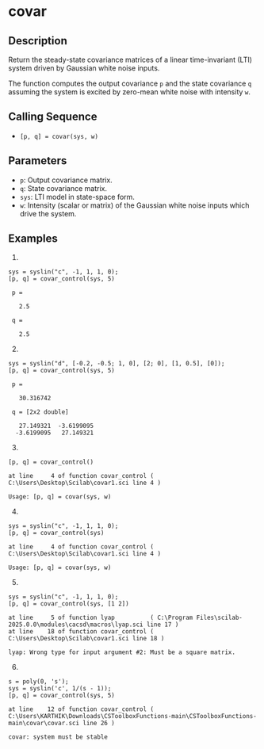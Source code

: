 # covar

## Description
Return the steady-state covariance matrices of a linear time-invariant (LTI) system driven by Gaussian white noise inputs.

The function computes the output covariance `p` and the state covariance `q` assuming the system is excited by zero-mean white noise with intensity `w`.

## Calling Sequence
- `[p, q] = covar(sys, w)`

## Parameters
- `p`: Output covariance matrix.
- `q`: State covariance matrix.
- `sys`: LTI model in state-space form.
- `w`: Intensity (scalar or matrix) of the Gaussian white noise inputs which drive the system.

## Examples
1.
```
sys = syslin("c", -1, 1, 1, 0);
[p, q] = covar_control(sys, 5)
```
```
 p = 

   2.5

 q = 

   2.5
```
2.
```
sys = syslin("d", [-0.2, -0.5; 1, 0], [2; 0], [1, 0.5], [0]);
[p, q] = covar_control(sys, 5)
```
```
 p = 

   30.316742

 q = [2x2 double]

   27.149321  -3.6199095
  -3.6199095   27.149321
```

3.
```
[p, q] = covar_control()
```
```
at line     4 of function covar_control ( C:\Users\Desktop\Scilab\covar1.sci line 4 )

Usage: [p, q] = covar(sys, w)
```

4.
```
sys = syslin("c", -1, 1, 1, 0);
[p, q] = covar_control(sys)
```
```
at line     4 of function covar_control ( C:\Users\Desktop\Scilab\covar1.sci line 4 )

Usage: [p, q] = covar(sys, w)
```

5.
```
sys = syslin("c", -1, 1, 1, 0);
[p, q] = covar_control(sys, [1 2])
```
```
at line     5 of function lyap          ( C:\Program Files\scilab-2025.0.0\modules\cacsd\macros\lyap.sci line 17 )
at line    18 of function covar_control ( C:\Users\Desktop\Scilab\covar1.sci line 18 )

lyap: Wrong type for input argument #2: Must be a square matrix.
```

6.
```
s = poly(0, 's');
sys = syslin('c', 1/(s - 1));
[p, q] = covar_control(sys, 5)
```
```
at line    12 of function covar_control ( C:\Users\KARTHIK\Downloads\CSToolboxFunctions-main\CSToolboxFunctions-main\covar\covar.sci line 26 )

covar: system must be stable
```
